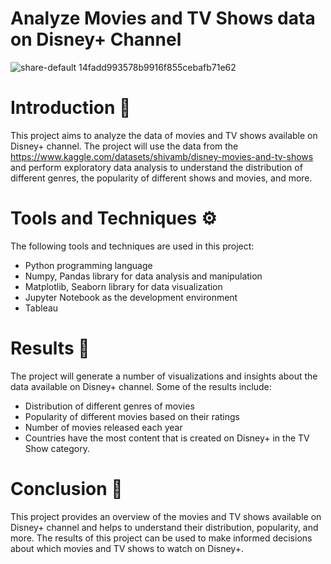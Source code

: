 # Analyze Movies and TV Shows data on Disney+ Channel
![share-default 14fadd993578b9916f855cebafb71e62](https://user-images.githubusercontent.com/124249298/217265298-c416a6b4-028a-489f-b2f4-40639dcdbd6f.png)
# Introduction 🎇
This project aims to analyze the data of movies and TV shows available on Disney+ channel. The project will use the data from the https://www.kaggle.com/datasets/shivamb/disney-movies-and-tv-shows and perform exploratory data analysis to understand the distribution of different genres, the popularity of different shows and movies, and more.
# Tools and Techniques ⚙
The following tools and techniques are used in this project:
- Python programming language
- Numpy, Pandas library for data analysis and manipulation
- Matplotlib, Seaborn library for data visualization
- Jupyter Notebook as the development environment
- Tableau
# Results ️🥇
The project will generate a number of visualizations and insights about the data available on Disney+ channel. Some of the results include:
- Distribution of different genres of movies
- Popularity of different movies based on their ratings
- Number of movies released each year
- Countries have the most content that is created on Disney+ in the TV Show category.
# Conclusion 📑
This project provides an overview of the movies and TV shows available on Disney+ channel and helps to understand their distribution, popularity, and more. The results of this project can be used to make informed decisions about which movies and TV shows to watch on Disney+.
